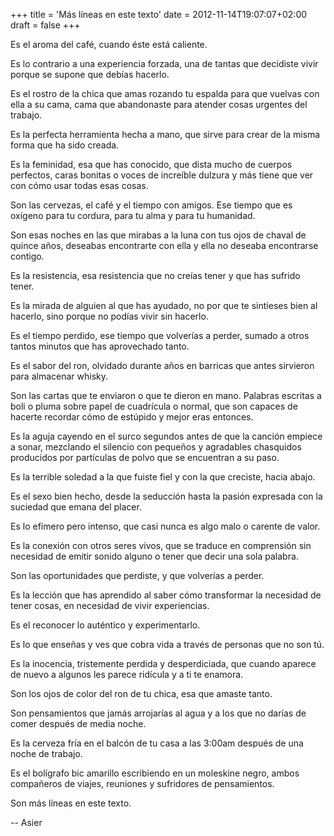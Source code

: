 +++
title = 'Más líneas en este texto'
date = 2012-11-14T19:07:07+02:00
draft = false
+++  

Es el aroma del café, cuando éste está caliente.

Es lo contrario a una experiencia forzada, una de tantas que decidiste vivir porque se supone que debías hacerlo.

Es el rostro de la chica que amas rozando tu espalda para que vuelvas con ella a su cama, cama que abandonaste para atender cosas urgentes del trabajo.

Es la perfecta herramienta hecha a mano, que sirve para crear de la misma forma que ha sido creada.

Es la feminidad, esa que has conocido, que dista mucho de cuerpos perfectos, caras bonitas o voces de increíble dulzura y más tiene que ver con cómo usar todas esas cosas.

Son las cervezas, el café y el tiempo con amigos. Ese tiempo que es oxígeno para tu cordura, para tu alma y para tu humanidad.

Son esas noches en las que mirabas a la luna con tus ojos de chaval de quince años, deseabas encontrarte con ella y ella no deseaba encontrarse contigo.

Es la resistencia, esa resistencia que no creías tener y que has sufrido tener.

Es la mirada de alguien al que has ayudado, no por que te sintieses bien al hacerlo, sino porque no podías vivir sin hacerlo.

Es el tiempo perdido, ese tiempo que volverías a perder, sumado a otros tantos minutos que has aprovechado tanto.

Es el sabor del ron, olvidado durante años en barricas que antes sirvieron para almacenar whisky.

Son las cartas que te enviaron o que te dieron en mano. Palabras escritas a boli o pluma sobre papel de cuadrícula o normal, que son capaces de hacerte recordar cómo de estúpido y mejor eras entonces.

Es la aguja cayendo en el surco segundos antes de que la canción empiece a sonar, mezclando el silencio con pequeños y agradables chasquidos producidos por partículas de polvo que se encuentran a su paso.

Es la terrible soledad a la que fuiste fiel y con la que creciste, hacia abajo.

Es el sexo bien hecho, desde la seducción hasta la pasión expresada con la suciedad que emana del placer.

Es lo efímero pero intenso, que casi nunca es algo malo o carente de valor.

Es la conexión con otros seres vivos, que se traduce en comprensión sin necesidad de emitir sonido alguno o tener que decir una sola palabra.

Son las oportunidades que perdiste, y que volverías a perder.

Es la lección que has aprendido al saber cómo transformar la necesidad de tener cosas, en necesidad de vivir experiencias.

Es el reconocer lo auténtico y experimentarlo.

Es lo que enseñas y ves que cobra vida a través de personas que no son tú.

Es la inocencia, tristemente perdida y desperdiciada, que cuando aparece de nuevo a algunos les parece ridícula y a ti te enamora.

Son los ojos de color del ron de tu chica, esa que amaste tanto.

Son pensamientos que jamás arrojarías al agua y a los que no darías de comer después de media noche.

Es la cerveza fría en el balcón de tu casa a las 3:00am después de una noche de trabajo.

Es el bolígrafo bic amarillo escribiendo en un moleskine negro, ambos compañeros de viajes, reuniones y sufridores de pensamientos.

Son más líneas en este texto.

--
Asier